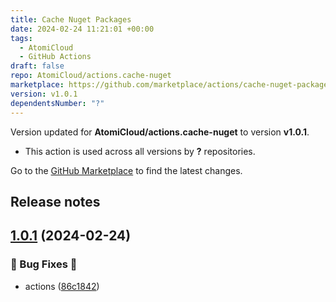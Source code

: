 ```yaml
---
title: Cache Nuget Packages
date: 2024-02-24 11:21:01 +00:00
tags:
  - AtomiCloud
  - GitHub Actions
draft: false
repo: AtomiCloud/actions.cache-nuget
marketplace: https://github.com/marketplace/actions/cache-nuget-packages
version: v1.0.1
dependentsNumber: "?"
---
```



Version updated for **AtomiCloud/actions.cache-nuget** to version **v1.0.1**.
- This action is used across all versions by **?** repositories.

Go to the [GitHub Marketplace](https://github.com/marketplace/actions/cache-nuget-packages) to find the latest changes.

## Release notes

## [1.0.1](https://github.com/AtomiCloud/actions.cache-nuget/compare/v1.0.0...v1.0.1) (2024-02-24)


### 🐛 Bug Fixes 🐛

* actions ([86c1842](https://github.com/AtomiCloud/actions.cache-nuget/commit/86c1842274561429f2d880f89e36620946b26170))


